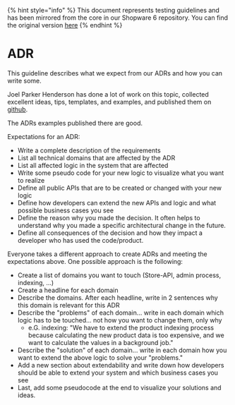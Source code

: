 

{% hint style="info" %}
This document represents testing guidelines and has been mirrored from the core in our Shopware 6 repository.
You can find the original version [here](https://github.com/shopware/platform/blob/trunk/coding-guidelines/core/adr.md)
{% endhint %}

# ADR

This guideline describes what we expect from our ADRs and how you can write some.

Joel Parker Henderson has done a lot of work on this topic, collected excellent ideas, tips, templates, and examples, and published them on [github](https://github.com/joelparkerhenderson/architecture-decision-record).

The ADRs examples published there are good.

Expectations for an ADR:
- Write a complete description of the requirements
- List all technical domains that are affected by the ADR
- List all affected logic in the system that are affected
- Write some pseudo code for your new logic to visualize what you want to realize
- Define all public APIs that are to be created or changed with your new logic
- Define how developers can extend the new APIs and logic and what possible business cases you see
- Define the reason why you made the decision. It often helps to understand why you made a specific architectural change in the future.
- Define all consequences of the decision and how they impact a developer who has used the code/product.

Everyone takes a different approach to create ADRs and meeting the expectations above. One possible approach is the following:

- Create a list of domains you want to touch (Store-API, admin process, indexing, ...)
- Create a headline for each domain
- Describe the domains. After each headline, write in 2 sentences why this domain is relevant for this ADR
- Describe the "problems" of each domain... write in each domain which logic has to be touched... not how you want to change them, only why
  - e.G. indexing: "We have to extend the product indexing process because calculating the new product data is too expensive, and we want to calculate the values in a background job."
- Describe the "solution" of each domain... write in each domain how you want to extend the above logic to solve your "problems."
- Add a new section about extendability and write down how developers should be able to extend your system and which business cases you see
- Last, add some pseudocode at the end to visualize your solutions and ideas.

